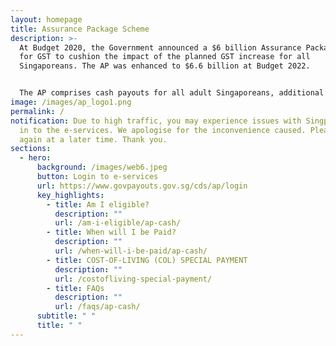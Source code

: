 ```yaml
---
layout: homepage
title: Assurance Package Scheme
description: >-
  At Budget 2020, the Government announced a $6 billion Assurance Package (AP)
  for GST to cushion the impact of the planned GST increase for all
  Singaporeans. The AP was enhanced to $6.6 billion at Budget 2022.


  The AP comprises cash payouts for all adult Singaporeans, additional cash for lower-income seniors, additional GST Voucher – U-Save, MediSave top-ups for children and seniors, and Community Development Council (CDC) Vouchers for Singaporean households. In addition, the Government will provide a top up to the Citizens’ Consultative Committee (CCC) ComCare Fund and grants to self-help groups.
image: /images/ap_logo1.png
permalink: /
notification: Due to high traffic, you may experience issues with Singpass log
  in to the e-services. We apologise for the inconvenience caused. Please try
  again at a later time. Thank you.
sections:
  - hero:
      background: /images/web6.jpeg
      button: Login to e-services
      url: https://www.govpayouts.gov.sg/cds/ap/login
      key_highlights:
        - title: Am I eligible?
          description: ""
          url: /am-i-eligible/ap-cash/
        - title: When will I be Paid?
          description: ""
          url: /when-will-i-be-paid/ap-cash/
        - title: COST-OF-LIVING (COL) SPECIAL PAYMENT
          description: ""
          url: /costofliving-special-payment/
        - title: FAQs
          description: ""
          url: /faqs/ap-cash/
      subtitle: " "
      title: " "
---
```

